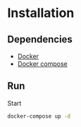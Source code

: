 # Installation

## Dependencies
- [Docker](https://www.docker.com/community-edition)
- [Docker compose](https://docs.docker.com/compose/install)

## Run
Start
```sh
docker-compose up -d
```
